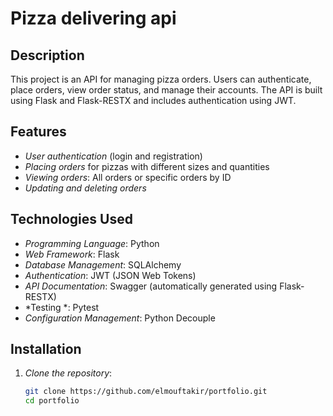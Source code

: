 # Pizza delivering api

## Description
This project is an API for managing pizza orders. Users can authenticate, place orders, view order status, and manage their accounts. The API is built using Flask and Flask-RESTX and includes authentication using JWT.

## Features
- *User authentication* (login and registration)
- *Placing orders* for pizzas with different sizes and quantities
- *Viewing orders*: All orders or specific orders by ID
- *Updating and deleting orders*

## Technologies Used
- *Programming Language*: Python
- *Web Framework*: Flask
- *Database Management*: SQLAlchemy
- *Authentication*: JWT (JSON Web Tokens)
- *API Documentation*: Swagger (automatically generated using Flask-RESTX)
- *Testing *: Pytest
- *Configuration Management*: Python Decouple

## Installation

1. *Clone the repository*:
   ```bash
   git clone https://github.com/elmouftakir/portfolio.git
   cd portfolio
